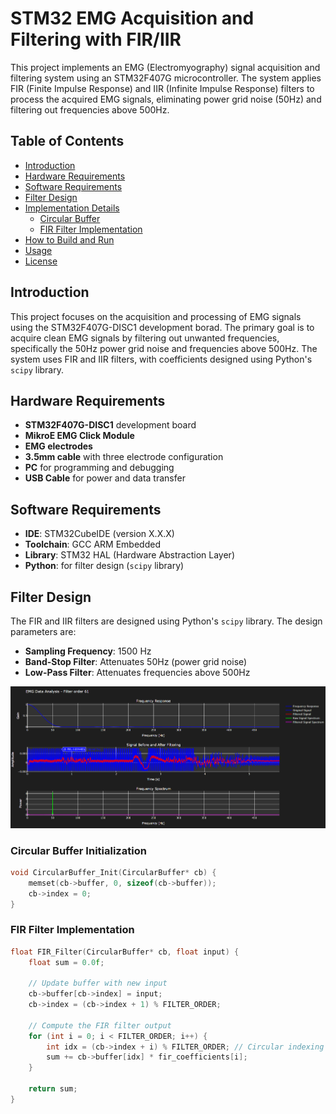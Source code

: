 # STM32 EMG Acquisition and Filtering with FIR/IIR

This project implements an EMG (Electromyography) signal acquisition and filtering system using an STM32F407G microcontroller. The system applies FIR (Finite Impulse Response) and IIR (Infinite Impulse Response) filters to process the acquired EMG signals, eliminating power grid noise (50Hz) and filtering out frequencies above 500Hz.

## Table of Contents

- [Introduction](#introduction)
- [Hardware Requirements](#hardware-requirements)
- [Software Requirements](#software-requirements)
- [Filter Design](#filter-design)
- [Implementation Details](#implementation-details)
  - [Circular Buffer](#circular-buffer)
  - [FIR Filter Implementation](#fir-filter-implementation)
- [How to Build and Run](#how-to-build-and-run)
- [Usage](#usage)
- [License](#license)

## Introduction

This project focuses on the acquisition and processing of EMG signals using the STM32F407G-DISC1 development borad. The primary goal is to acquire clean EMG signals by filtering out unwanted frequencies, specifically the 50Hz power grid noise and frequencies above 500Hz. The system uses FIR and IIR filters, with coefficients designed using Python's `scipy` library.

## Hardware Requirements

- **STM32F407G-DISC1** development board
- **MikroE EMG Click Module**
- **EMG electrodes**
- **3.5mm cable** with three electrode configuration
- **PC** for programming and debugging
- **USB Cable** for power and data transfer

## Software Requirements

- **IDE**: STM32CubeIDE (version X.X.X)
- **Toolchain**: GCC ARM Embedded
- **Library**: STM32 HAL (Hardware Abstraction Layer)
- **Python**: for filter design (`scipy` library)

## Filter Design

The FIR and IIR filters are designed using Python's `scipy` library. The design parameters are:

- **Sampling Frequency**: 1500 Hz
- **Band-Stop Filter**: Attenuates 50Hz (power grid noise)
- **Low-Pass Filter**: Attenuates frequencies above 500Hz

![image](docs/fir-coeff-calc-example.png)

### Circular Buffer Initialization

```c
void CircularBuffer_Init(CircularBuffer* cb) {
    memset(cb->buffer, 0, sizeof(cb->buffer));
    cb->index = 0;
}
```


### FIR Filter Implementation

```c
float FIR_Filter(CircularBuffer* cb, float input) {
    float sum = 0.0f;

    // Update buffer with new input
    cb->buffer[cb->index] = input;
    cb->index = (cb->index + 1) % FILTER_ORDER;

    // Compute the FIR filter output
    for (int i = 0; i < FILTER_ORDER; i++) {
        int idx = (cb->index + i) % FILTER_ORDER; // Circular indexing
        sum += cb->buffer[idx] * fir_coefficients[i];
    }

    return sum;
}
```

